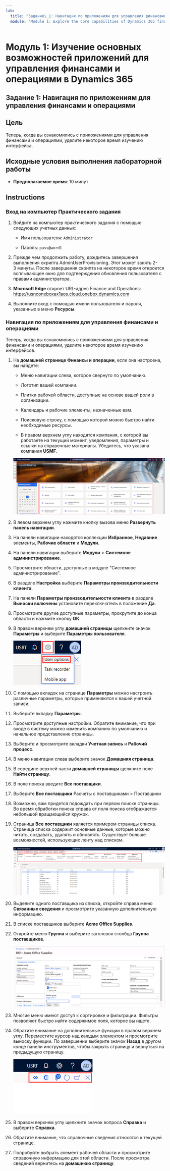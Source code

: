 ```yaml
---
lab:
  title: "Задание\_1: Навигация по приложениям для управления финансами и операциями"
  module: 'Module 1: Explore the core capabilities of Dynamics 365 finance and operations apps'
---
```


# Модуль 1: Изучение основных возможностей приложений для управления финансами и операциями в Dynamics 365

## Задание 1: Навигация по приложениям для управления финансами и операциями

## Цель

Теперь, когда вы ознакомились с приложениями для управления финансами и операциями, уделите некоторое время изучению интерфейса.

## Исходные условия выполнения лабораторной работы

- **Предполагаемое время**: 10 минут

## Instructions

### Вход на компьютер Практического задания

1.  Войдите на компьютер практического задания с помощью следующих учетных данных:

    - Имя пользователя: `Administrator`

    - Пароль: `pass@word1`

1.  Прежде чем продолжить работу, дождитесь завершения выполнения скрипта AdminUserProvisioning. Этот может занять 2-3 минуты. После завершения скрипта на некоторое время откроется всплывающее окно для подтверждения обновления пользователя с правами администратора. 

1.  **Microsoft Edge** откроет URL-адрес Finance and Operations: <https://usnconeboxax1aos.cloud.onebox.dynamics.com>

1.  Выполните вход с помощью имени пользователя и пароля, указанных в меню **Ресурсы**. 


### Навигация по приложениям для управления финансами и операциями

Теперь, когда вы ознакомились с приложениями для управления финансами и операциями, уделите некоторое время изучению интерфейсов.

1.  На **домашней странице Финансы и операции**, если она настроена, вы найдете:

    - Меню навигации слева, которое свернуто по умолчанию.

    - Логотип вашей компании.

    - Плитки рабочей области, доступные на основе вашей роли в организации.

    - Календарь и рабочие элементы, назначенные вам.

    - Поисковую строку, с помощью которой можно быстро найти необходимые ресурсы.

    - В правом верхнем углу находятся компания, с которой вы работаете на текущий момент, уведомления, параметры и ссылки на справочные материалы. Убедитесь, что указана компания **USMF**.

    ![Снимок экрана: домашняя страница Dynamics 365 для управления финансами и операциями с выделенными областями.](./media/lab-navigate-finance-and-operations-apps-04.png)

2.  В левом верхнем углу нажмите кнопку вызова меню **Развернуть панель навигации**.

3.  На панели навигации находятся коллекции **Избранное**, **Недавние** элементы, **Рабочие области** и **Модули**.

4.  На панели навигации выберите **Модули** > **Системное администрирование**.

5.  Просмотрите области, доступные в модуле "Системное администрирование".

6.  В разделе **Настройка** выберите **Параметры производительности клиента**.

7.  На панели **Параметры производительности клиента** в разделе **Выноски включены** установите переключатель в положение **Да**.

8.  Просмотрите другие доступные параметры, прокрутите до конца области и нажмите кнопку **ОК**.

9.  В правом верхнем углу **домашней страницы** щелкните значок **Параметры** и выберите **Параметры пользователя**.

    ![Снимок экрана: значок Параметры и раскрывающийся список параметров Пользователя.](./media/lab-navigate-finance-and-operations-apps-05.png)

10. С помощью вкладок на странице **Параметры** можно настроить различные параметры, которые применяются к вашей учетной записи.

11. Выберите вкладку **Параметры**.

12. Просмотрите доступные настройки. Обратите внимание, что при входе в систему можно изменить компанию по умолчанию и начальное представление страницы.

13. Выберите и просмотрите вкладки **Учетная запись** и **Рабочий процесс**.

14. В меню навигации слева выберите значок **Домашняя страница**.

15. В середине верхней части **домашней страницы** щелкните поле **Найти страницу**.

16. В поле поиска введите **Все поставщики**.

17. Выберите **Все поставщики** Расчеты с поставщиками > Поставщики

18. Возможно, вам придется подождать при первом поиске страницы. Во время обработки поиска справа от поля поиска отображается небольшой вращающийся кружок.

19. Страница **Все поставщики** является примером страницы списка. Страница списка содержит основные данные, которые можно читать, создавать, удалять и обновлять. Существует больше возможностей, использующих ленту над списком.

    ![Снимок экрана: список всех поставщиков с выделенными функциями меню.](./media/lab-navigate-finance-and-operations-apps-06.png)

20. Выделите одного поставщика из списка, откройте справа меню **Связанные сведения** и просмотрите указанную дополнительную информацию.

21. В списке поставщиков выберите **Acme Office Supplies**.

22. Откройте меню **Группа** и выберите заголовок столбца **Группа поставщиков**.

    ![Снимок экрана: заголовок столбца группы поставщиков для Acme Office Supplies.](./media/lab-navigate-finance-and-operations-apps-07.png)

23. Многие меню имеют доступ к сортировке и фильтрации. Фильтры позволяют быстро найти содержимое поля, которое вы ищете.

24. Обратите внимание на дополнительные функции в правом верхнем углу. Переместите курсор над каждым элементом и просмотрите выноску функции. По завершении выберите значок **Назад** в другом конце панели инструментов, чтобы закрыть страницу и вернуться на предыдущую страницу.

    ![Снимок экрана: верхнее правое меню страницы списка, показывающее дополнительные функции для подключения к Power Apps и приложениям Office, странице обновления вложения документа, а также кнопки "Открыть в новом окне" и "Закрыть".](./media/lab-navigate-finance-and-operations-apps-08.png)

25. В правом верхнем углу щелкните значок вопроса **Справка** и выберите **Справка**.

26. Обратите внимание, что справочные сведения относятся к текущей странице.

27. Попробуйте выбрать элемент рабочей области и просмотрите справочную информацию для этой области. После просмотра сведений вернитесь на **домашнюю страницу**.

